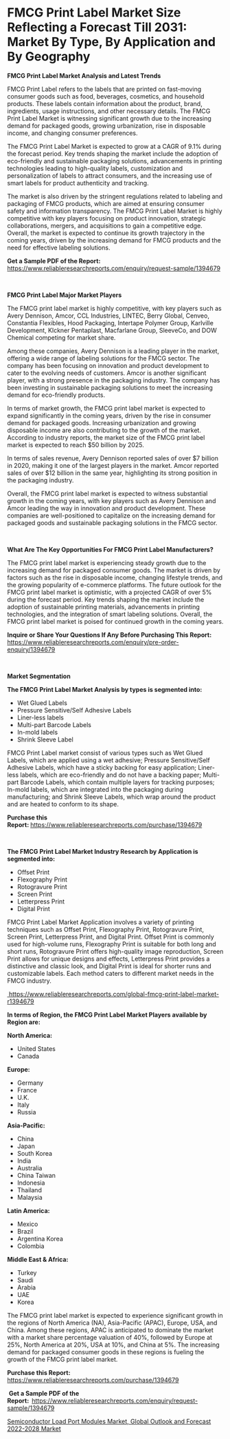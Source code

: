 <p><h1>FMCG Print Label Market Size Reflecting a Forecast Till 2031: Market By Type, By Application and By Geography</h1></p><p><strong>FMCG Print Label Market Analysis and Latest Trends</strong></p>
<p><p>FMCG Print Label refers to the labels that are printed on fast-moving consumer goods such as food, beverages, cosmetics, and household products. These labels contain information about the product, brand, ingredients, usage instructions, and other necessary details. The FMCG Print Label Market is witnessing significant growth due to the increasing demand for packaged goods, growing urbanization, rise in disposable income, and changing consumer preferences.</p><p>The FMCG Print Label Market is expected to grow at a CAGR of 9.1% during the forecast period. Key trends shaping the market include the adoption of eco-friendly and sustainable packaging solutions, advancements in printing technologies leading to high-quality labels, customization and personalization of labels to attract consumers, and the increasing use of smart labels for product authenticity and tracking.</p><p>The market is also driven by the stringent regulations related to labeling and packaging of FMCG products, which are aimed at ensuring consumer safety and information transparency. The FMCG Print Label Market is highly competitive with key players focusing on product innovation, strategic collaborations, mergers, and acquisitions to gain a competitive edge. Overall, the market is expected to continue its growth trajectory in the coming years, driven by the increasing demand for FMCG products and the need for effective labeling solutions.</p></p>
<p><strong>Get a Sample PDF of the Report:&nbsp;</strong> <a href="https://www.reliableresearchreports.com/enquiry/request-sample/1394679">https://www.reliableresearchreports.com/enquiry/request-sample/1394679</a></p>
<p>&nbsp;</p>
<p><strong>FMCG Print Label Major Market Players</strong></p>
<p><p>The FMCG print label market is highly competitive, with key players such as Avery Dennison, Amcor, CCL Industries, LINTEC, Berry Global, Cenveo, Constantia Flexibles, Hood Packaging, Intertape Polymer Group, Karlville Development, Klckner Pentaplast, Macfarlane Group, SleeveCo, and DOW Chemical competing for market share.</p><p>Among these companies, Avery Dennison is a leading player in the market, offering a wide range of labeling solutions for the FMCG sector. The company has been focusing on innovation and product development to cater to the evolving needs of customers. Amcor is another significant player, with a strong presence in the packaging industry. The company has been investing in sustainable packaging solutions to meet the increasing demand for eco-friendly products.</p><p>In terms of market growth, the FMCG print label market is expected to expand significantly in the coming years, driven by the rise in consumer demand for packaged goods. Increasing urbanization and growing disposable income are also contributing to the growth of the market. According to industry reports, the market size of the FMCG print label market is expected to reach $50 billion by 2025.</p><p>In terms of sales revenue, Avery Dennison reported sales of over $7 billion in 2020, making it one of the largest players in the market. Amcor reported sales of over $12 billion in the same year, highlighting its strong position in the packaging industry.</p><p>Overall, the FMCG print label market is expected to witness substantial growth in the coming years, with key players such as Avery Dennison and Amcor leading the way in innovation and product development. These companies are well-positioned to capitalize on the increasing demand for packaged goods and sustainable packaging solutions in the FMCG sector.</p></p>
<p>&nbsp;</p>
<p><strong>What Are The Key Opportunities For FMCG Print Label Manufacturers?</strong></p>
<p><p>The FMCG print label market is experiencing steady growth due to the increasing demand for packaged consumer goods. The market is driven by factors such as the rise in disposable income, changing lifestyle trends, and the growing popularity of e-commerce platforms. The future outlook for the FMCG print label market is optimistic, with a projected CAGR of over 5% during the forecast period. Key trends shaping the market include the adoption of sustainable printing materials, advancements in printing technologies, and the integration of smart labeling solutions. Overall, the FMCG print label market is poised for continued growth in the coming years.</p></p>
<p><strong>Inquire or Share Your Questions If Any Before Purchasing This Report:</strong> <a href="https://www.reliableresearchreports.com/enquiry/pre-order-enquiry/1394679">https://www.reliableresearchreports.com/enquiry/pre-order-enquiry/1394679</a></p>
<p>&nbsp;</p>
<p><strong>Market Segmentation</strong></p>
<p><strong>The FMCG Print Label Market Analysis by types is segmented into:</strong></p>
<p><ul><li>Wet Glued Labels</li><li>Pressure Sensitive/Self Adhesive Labels</li><li>Liner-less labels</li><li>Multi-part Barcode Labels</li><li>In-mold labels</li><li>Shrink Sleeve Label</li></ul></p>
<p><p>FMCG Print Label market consist of various types such as Wet Glued Labels, which are applied using a wet adhesive; Pressure Sensitive/Self Adhesive Labels, which have a sticky backing for easy application; Liner-less labels, which are eco-friendly and do not have a backing paper; Multi-part Barcode Labels, which contain multiple layers for tracking purposes; In-mold labels, which are integrated into the packaging during manufacturing; and Shrink Sleeve Labels, which wrap around the product and are heated to conform to its shape.</p></p>
<p><strong>Purchase this Report:&nbsp;</strong><a href="https://www.reliableresearchreports.com/purchase/1394679">https://www.reliableresearchreports.com/purchase/1394679</a></p>
<p>&nbsp;</p>
<p><strong>The FMCG Print Label Market Industry Research by Application is segmented into:</strong></p>
<p><ul><li>Offset Print</li><li>Flexography Print</li><li>Rotogravure Print</li><li>Screen Print</li><li>Letterpress Print</li><li>Digital Print</li></ul></p>
<p><p>FMCG Print Label Market Application involves a variety of printing techniques such as Offset Print, Flexography Print, Rotogravure Print, Screen Print, Letterpress Print, and Digital Print. Offset Print is commonly used for high-volume runs, Flexography Print is suitable for both long and short runs, Rotogravure Print offers high-quality image reproduction, Screen Print allows for unique designs and effects, Letterpress Print provides a distinctive and classic look, and Digital Print is ideal for shorter runs and customizable labels. Each method caters to different market needs in the FMCG industry.</p></p>
<p><a href="https://www.reliableresearchreports.com/global-fmcg-print-label-market-r1394679">&nbsp;https://www.reliableresearchreports.com/global-fmcg-print-label-market-r1394679</a></p>
<p><strong>In terms of Region, the FMCG Print Label Market Players available by Region are:</strong></p>
<p>
    <p> <strong> North America: </strong>
        <ul>
            <li>United States</li>
            <li>Canada</li>
        </ul>
        </p> 
    <p> <strong> Europe: </strong>
        <ul>
            <li>Germany</li>
            <li>France</li>
            <li>U.K.</li>
            <li>Italy</li>
            <li>Russia</li>
        </ul>
        </p> 
    <p> <strong> Asia-Pacific: </strong>
        <ul>
            <li>China</li>
            <li>Japan</li>
            <li>South Korea</li>
            <li>India</li>
            <li>Australia</li>
            <li>China Taiwan</li>
            <li>Indonesia</li>
            <li>Thailand</li>
            <li>Malaysia</li>
        </ul>
        </p> 
    <p> <strong> Latin America: </strong>
        <ul>
            <li>Mexico</li>
            <li>Brazil</li>
            <li>Argentina Korea</li>
            <li>Colombia</li>
        </ul>
        </p> 
    <p> <strong> Middle East & Africa: </strong>
        <ul>
            <li>Turkey</li>
            <li>Saudi</li>
            <li>Arabia</li>
            <li>UAE</li>
            <li>Korea</li>
        </ul>
    </p>
    </p>
<p><p>The FMCG print label market is expected to experience significant growth in the regions of North America (NA), Asia-Pacific (APAC), Europe, USA, and China. Among these regions, APAC is anticipated to dominate the market with a market share percentage valuation of 40%, followed by Europe at 25%, North America at 20%, USA at 10%, and China at 5%. The increasing demand for packaged consumer goods in these regions is fueling the growth of the FMCG print label market.</p></p>
<p><strong>Purchase this Report: </strong><a href="https://www.reliableresearchreports.com/purchase/1394679">https://www.reliableresearchreports.com/purchase/1394679</a></p>
<p>&nbsp;<strong>Get a Sample PDF of the Report:&nbsp;&nbsp;</strong><a href="https://www.reliableresearchreports.com/enquiry/request-sample/1394679">https://www.reliableresearchreports.com/enquiry/request-sample/1394679</a></p>
<p><strong></strong></p>
<p><p><a href="https://github.com/tofikabedla53/Market-Research-Report-List-1/blob/main/semiconductor-load-port-modules-market-global-outlook-and-forecast-2022-2028-market.md">Semiconductor Load Port Modules Market, Global Outlook and Forecast 2022-2028 Market</a></p></p>